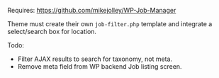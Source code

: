 Requires: https://github.com/mikejolley/WP-Job-Manager

Theme must create their own `job-filter.php` template and integrate a select/search box for location.

Todo:
* Filter AJAX results to search for taxonomy, not meta.
* Remove meta field from WP backend Job listing screen.